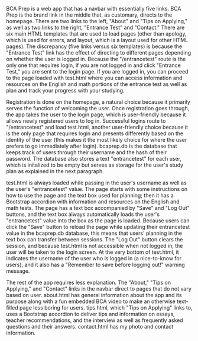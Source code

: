 BCA Prep is a web app that has a navbar with essentially five links. BCA Prep is the brand link in the middle that, as customary, directs to the homepage. There
are two links to the left, "About" and "Tips on Applying," as well as two links to the right, "Entrance Test" and "Contact." There are six main HTML templates
that are used to load pages (other than apology, which is used for errors, and layout, which is a layout used for other HTML pages). The discrepancy (five links
versus six templates) is because the "Entrance Test" link has the effect of directing to different pages depending on whether the user is logged in. Because the
"/entrancetest" route is the only one that requires login, if you are not logged in and click "Entrance Test," you are sent to the login page. If you are logged
in, you can proceed to the page loaded with test.html where you can access information and resources on the English and math portions of the entrance test as well
as plan and track your progress with your studying.

Registration is done on the homepage, a natural choice because it primarily serves the function of welcoming the user. Once registration goes through, the app
takes the user to the login page, which is user-friendly because it allows newly registered users to log in. Successful logins route to "/entrancetest" and load
test.html, another user-friendly choice because it is the only page that requires login and presents differently based on the identity of the user (this makes it
the most likely choice for where the user prefers to go immediately after login). bcaprep.db is the database that keeps track of users through their username and
the hash of their password. The database also stores a text "entrancetest" for each user, which is initalized to be empty but serves as storage for the user's
study plan as explained in the next paragraph.

test.html is always loaded while passing in the user's username as well as the user's "entrancetest" value. The page starts with some instructions on how to use
the page and the text box used for planning; then it has a Bootstrap accordion with information and resources on the English and math tests. The page has a text
box accompanied by "Save" and "Log Out" buttons, and the text box always automatically loads the user's "entrancetest" value into the box as the page is loaded.
Because users can click the "Save" button to reload the page while updating their entrancetest value in the bcaprep.db database, this means that users' planning
in the text box can transfer between sessions. The "Log Out" button clears the session, and because test.html is not accessible when not logged in, the user will
be taken to the login screen. At the very bottom of test.html, it indicates the username of the user who is logged in (a nice-to-know for users), and it also has
a "Remember to save before logging out!" warning message.

The rest of the app requires less explanation. The "About," "Tips on Applying," and "Contact" links in the navbar direct to pages that do not vary based on user.
about.html has general information about the app and its purpose along with a fun embedded BCA video to make an otherwise text-filled page less boring for users.
tips.html, which "Tips on Applying" links to, uses a Bootstrap accordion to deliver tips and information on essays, teacher recommendations, and the interview as
well as frequently asked questions and their answers. contact.html has my photo and contact information.